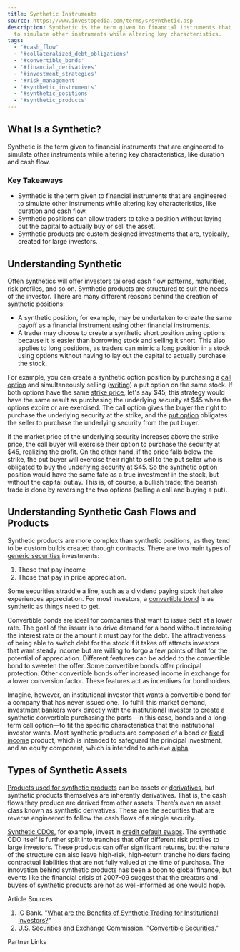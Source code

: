 ```yaml
---
title: Synthetic Instruments
source: https://www.investopedia.com/terms/s/synthetic.asp
description: Synthetic is the term given to financial instruments that are engineered
  to simulate other instruments while altering key characteristics.
tags:
  - '#cash_flow'
  - '#collateralized_debt_obligations'
  - '#convertible_bonds'
  - '#financial_derivatives'
  - '#investment_strategies'
  - '#risk_management'
  - '#synthetic_instruments'
  - '#synthetic_positions'
  - '#synthetic_products'
---
```

## What Is a Synthetic?

Synthetic is the term given to financial instruments that are engineered to simulate other instruments while altering key characteristics, like duration and cash flow.

### Key Takeaways

- Synthetic is the term given to financial instruments that are engineered to simulate other instruments while altering key characteristics, like duration and cash flow.
- Synthetic positions can allow traders to take a position without laying out the capital to actually buy or sell the asset.
- Synthetic products are custom designed investments that are, typically, created for large investors.

## Understanding Synthetic

Often synthetics will offer investors tailored cash flow patterns, maturities, risk profiles, and so on. Synthetic products are structured to suit the needs of the investor. There are many different reasons behind the creation of synthetic positions:

- A synthetic position, for example, may be undertaken to create the same payoff as a financial instrument using other financial instruments.
- A trader may choose to create a synthetic short position using options because it is easier than borrowing stock and selling it short. This also applies to long positions, as traders can mimic a long position in a stock using options without having to lay out the capital to actually purchase the stock.

For example, you can create a synthetic option position by purchasing a [call option](https://www.investopedia.com/terms/c/calloption.asp) and simultaneously selling ([writing](https://www.investopedia.com/terms/w/writing-an-option.asp)) a put option on the same stock. If both options have the same [strike price](https://www.investopedia.com/terms/s/strikeprice.asp), let's say $45, this strategy would have the same result as purchasing the underlying security at $45 when the options expire or are exercised. The call option gives the buyer the right to purchase the underlying security at the strike, and the [put option](https://www.investopedia.com/terms/p/putoption.asp) obligates the seller to purchase the underlying security from the put buyer.

If the market price of the underlying security increases above the strike price, the call buyer will exercise their option to purchase the security at $45, realizing the profit. On the other hand, if the price falls below the strike, the put buyer will exercise their right to sell to the put seller who is obligated to buy the underlying security at $45. So the synthetic option position would have the same fate as a true investment in the stock, but without the capital outlay. This is, of course, a bullish trade; the bearish trade is done by reversing the two options (selling a call and buying a put).

## Understanding Synthetic Cash Flows and Products

Synthetic products are more complex than synthetic positions, as they tend to be custom builds created through contracts. There are two main types of [generic securities](https://www.investopedia.com/terms/g/generic-securities.asp) investments:

1. Those that pay income
2. Those that pay in price appreciation.

Some securities straddle a line, such as a dividend paying stock that also experiences appreciation. For most investors, a [convertible bond](https://www.investopedia.com/terms/c/convertiblebond.asp) is as synthetic as things need to get.

Convertible bonds are ideal for companies that want to issue debt at a lower rate. The goal of the issuer is to drive demand for a bond without increasing the interest rate or the amount it must pay for the debt. The attractiveness of being able to switch debt for the stock if it takes off attracts investors that want steady income but are willing to forgo a few points of that for the potential of appreciation. Different features can be added to the convertible bond to sweeten the offer. Some convertible bonds offer principal protection. Other convertible bonds offer increased income in exchange for a lower conversion factor. These features act as incentives for bondholders.

Imagine, however, an institutional investor that wants a convertible bond for a company that has never issued one. To fulfill this market demand, investment bankers work directly with the institutional investor to create a synthetic convertible purchasing the parts—in this case, bonds and a long-term call option—to fit the specific characteristics that the institutional investor wants. Most synthetic products are composed of a bond or [fixed income](https://www.investopedia.com/terms/f/fixedincome.asp) product, which is intended to safeguard the principal investment, and an equity component, which is intended to achieve [alpha](https://www.investopedia.com/terms/a/alpha.asp).

## Types of Synthetic Assets

[Products used for synthetic products](https://www.investopedia.com/terms/f/flow-derivative.asp) can be assets or [derivatives](https://www.investopedia.com/terms/d/derivative.asp), but synthetic products themselves are inherently derivatives. That is, the cash flows they produce are derived from other assets. There’s even an asset class known as synthetic derivatives. These are the securities that are reverse engineered to follow the cash flows of a single security.

[Synthetic CDOs](https://www.investopedia.com/terms/s/syntheticcdo.asp), for example, invest in [credit default swaps](https://www.investopedia.com/terms/c/creditdefaultswap.asp). The synthetic CDO itself is further split into tranches that offer different risk profiles to large investors. These products can offer significant returns, but the nature of the structure can also leave high-risk, high-return tranche holders facing contractual liabilities that are not fully valued at the time of purchase. The innovation behind synthetic products has been a boon to global finance, but events like the financial crisis of 2007-09 suggest that the creators and buyers of synthetic products are not as well-informed as one would hope.

Article Sources

1. IG Bank. "[What are the Benefits of Synthetic Trading for Institutional Investors?](https://www.ig.com/en-ch/prime/insights/articles/what-are-the-benefits-of-synthetic-trading-220127)"
2. U.S. Securities and Exchange Commission. "[Convertible Securities](https://www.investor.gov/introduction-investing/investing-basics/glossary/convertible-securities)."

Partner Links